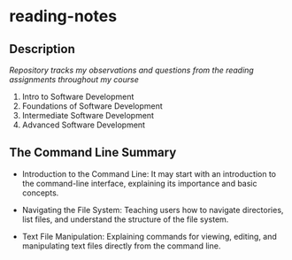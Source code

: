 # reading-notes
## Description
*Repository tracks my observations and questions from the reading assignments throughout my course*
1. Intro to Software Development
2. Foundations of Software Development
3. Intermediate Software Development
4. Advanced Software Development

## The Command Line Summary
* Introduction to the Command Line: It may start with an introduction to the command-line interface, explaining its importance and basic concepts.
* Navigating the File System: Teaching users how to navigate directories, list files, and understand the structure of the file system.

* Text File Manipulation: Explaining commands for viewing, editing, and manipulating text files directly from the command line.